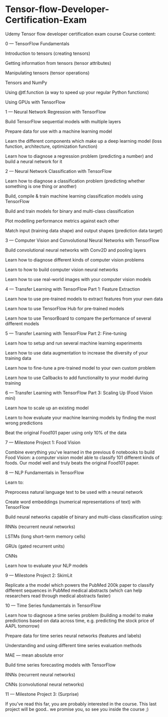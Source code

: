 # Tensor-flow-Developer-Certification-Exam
Udemy Tensor flow developer certification exam course
Course content:

0 — TensorFlow Fundamentals

Introduction to tensors (creating tensors)

Getting information from tensors (tensor attributes)

Manipulating tensors (tensor operations)

Tensors and NumPy

Using @tf.function (a way to speed up your regular Python functions)

Using GPUs with TensorFlow


1 — Neural Network Regression with TensorFlow

Build TensorFlow sequential models with multiple layers

Prepare data for use with a machine learning model

Learn the different components which make up a deep learning model (loss function, architecture, optimization function)

Learn how to diagnose a regression problem (predicting a number) and build a neural network for it



2 — Neural Network Classification with TensorFlow

Learn how to diagnose a classification problem (predicting whether something is one thing or another)

Build, compile & train machine learning classification models using TensorFlow

Build and train models for binary and multi-class classification

Plot modelling performance metrics against each other

Match input (training data shape) and output shapes (prediction data target)




3 — Computer Vision and Convolutional Neural Networks with TensorFlow

Build convolutional neural networks with Conv2D and pooling layers

Learn how to diagnose different kinds of computer vision problems

Learn to how to build computer vision neural networks

Learn how to use real-world images with your computer vision models



4 — Transfer Learning with TensorFlow Part 1: Feature Extraction

Learn how to use pre-trained models to extract features from your own data

Learn how to use TensorFlow Hub for pre-trained models

Learn how to use TensorBoard to compare the performance of several different models



5 — Transfer Learning with TensorFlow Part 2: Fine-tuning

Learn how to setup and run several machine learning experiments

Learn how to use data augmentation to increase the diversity of your training data

Learn how to fine-tune a pre-trained model to your own custom problem

Learn how to use Callbacks to add functionality to your model during training



6 — Transfer Learning with TensorFlow Part 3: Scaling Up (Food Vision mini)

Learn how to scale up an existing model

Learn to how evaluate your machine learning models by finding the most wrong predictions

Beat the original Food101 paper using only 10% of the data



7 — Milestone Project 1: Food Vision

Combine everything you've learned in the previous 6 notebooks to build Food Vision: a computer vision model able to classify 101 different kinds of foods. Our model well and truly beats the original Food101 paper.



8 — NLP Fundamentals in TensorFlow

Learn to:

Preprocess natural language text to be used with a neural network

Create word embeddings (numerical representations of text) with TensorFlow

Build neural networks capable of binary and multi-class classification using:

RNNs (recurrent neural networks)

LSTMs (long short-term memory cells)

GRUs (gated recurrent units)

CNNs

Learn how to evaluate your NLP models



9 — Milestone Project 2: SkimLit

Replicate a the model which powers the PubMed 200k paper to classify different sequences in PubMed medical abstracts (which can help researchers read through medical abstracts faster)



10 — Time Series fundamentals in TensorFlow

Learn how to diagnose a time series problem (building a model to make predictions based on data across time, e.g. predicting the stock price of AAPL tomorrow)

Prepare data for time series neural networks (features and labels)

Understanding and using different time series evaluation methods

MAE — mean absolute error

Build time series forecasting models with TensorFlow

RNNs (recurrent neural networks)

CNNs (convolutional neural networks)



11 — Milestone Project 3: (Surprise)

If you've read this far, you are probably interested in the course. This last project will be good.. we promise you, so see you inside the course ;)
